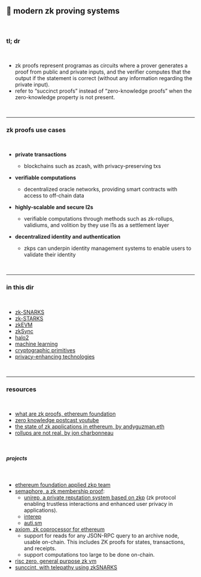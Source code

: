 ## 💎 modern zk proving systems

<br>

### tl; dr

<br>

* zk proofs represent programas as circuits where a prover generates a proof from public and private inputs, and the verifier computes that the output if the statement is correct (without any information regarding the private input).
* refer to “succinct proofs” instead of “zero-knowledge proofs” when the zero-knowledge property is not present.



<br>

----

### zk proofs use cases

<br>

* **private transactions**
  - blockchains such as zcash, with privacy-preserving txs
  
* **verifiable computations**
  - decentralized oracle networks, providing smart contracts with access to off-chain data
  
* **highly-scalable and secure l2s**
  - verifiable computations through methods such as zk-rollups, validiums, and volition by they use l1s as a settlement layer
  
* **decentralized identity and authentication**
  - zkps can underpin identity management systems to enable users to validate their identity

<br>

---

### in this dir

<br>

* [zk-SNARKS](zkSNARKS.md)
* [zk-STARKS](zkSTARKS.md)
* [zkEVM](zkEVM.md)
* [zkSync](zkSync.md)
* [halo2](halo2.md)
* [machine learning](ml.md)
* [cryptographic primitives](primitives.md)
* [privacy-enhancing technologies](privacy_enhancing_technologies.md)


<br>

---

### resources

<br>

* [what are zk proofs, ethereum foundation](https://ethereum.org/en/zero-knowledge-proofs/)
* [zero knowledge postcast youtube](https://www.youtube.com/@zeroknowledgefm)
* [the state of zk applications in ethereum, by andyguzman.eth](https://mirror.xyz/andyguzman.eth/p4nNk7Rr-2i-uZDO_lTHJEWtNv3nYt2N2z3Cwly8RHc)
* [rollups are not real, by jon charbonneau](https://joncharbonneau.substack.com/p/rollups-arent-real)


<br>


##### projects

<br>

* [ethereum foundation applied zkp team](https://appliedzkp.org/)
* [semaphore, a zk membership proof](https://mirror.xyz/privacy-scaling-explorations.eth/ImQNsJsJuDf_VFDm9EUr4njAuf3unhAGiPu5MzpDIjI):
  - [unirep, a private reputation system based on zkp](https://github.com/Unirep/Unirep) (zk protocol enabling trustless interactions and enhanced user privacy in applications).
  - [interep]()
  - [auti.sm]()
* [axiom, zk coprocessor for ethereum](https://www.axiom.xyz/)
  - support for reads for any JSON-RPC query to an archive node, usable on-chain. This includes ZK proofs for states, transactions, and receipts.
  - support computations too large to be done on-chain.
* [risc zero, general purpose zk vm](https://www.risczero.com/)
* [sunccint, with telepathy using zkSNARKS](https://www.succinct.xyz/)


